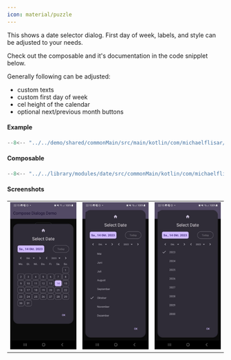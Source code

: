 ```yaml
---
icon: material/puzzle
---
```


This shows a date selector dialog. First day of week, labels, and style can be adjusted to your needs.

Check out the composable and it's documentation in the code snipplet below.

Generally following can be adjusted:

* custom texts
* custom first day of week
* cel height of the calendar
* optional next/previous month buttons

#### Example

```kotlin
--8<-- "../../demo/shared/commonMain/src/main/kotlin/com/michaelflisar/composedialogs/demo/demos/DateTimeDemos.kt:demo-date"
```

#### Composable

```kotlin
--8<-- "../../library/modules/date/src/commonMain/kotlin/com/michaelflisar/composedialogs/dialogs/date/DialogDate.kt:constructor"
```

#### Screenshots

| | |                                                       |
|-|-|-------------------------------------------------------|
| ![Screenshot](../screenshots/date/demo_calendar1.jpg) | ![Screenshot](../screenshots/date/demo_calendar2.jpg) | ![Screenshot](../screenshots/date/demo_calendar3.jpg) |